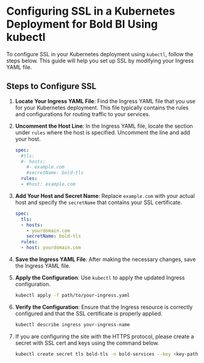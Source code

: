 # Configuring SSL in a Kubernetes Deployment for Bold BI Using kubectl

To configure SSL in your Kubernetes deployment using `kubectl`, follow the steps below. This guide will help you set up SSL by modifying your Ingress YAML file.

## Steps to Configure SSL

1. **Locate Your Ingress YAML File**: Find the Ingress YAML file that you use for your Kubernetes deployment. This file typically contains the rules and configurations for routing traffic to your services.

2. **Uncomment the Host Line**: In the Ingress YAML file, locate the section under `rules` where the host is specified. Uncomment the line and add your host.

    ```yaml
    spec:
      #tls:
      #- hosts:
        #- example.com
        #secretName: bold-tls
      rules:
      - #host: example.com
    ```

3. **Add Your Host and Secret Name**: Replace `example.com` with your actual host and specify the `secretName` that contains your SSL certificate.

    ```yaml
    spec:
      tls:
      - hosts:
        - yourdomain.com
        secretName: bold-tls
      rules:
      - host: yourdomain.com
    ```

4. **Save the Ingress YAML File**: After making the necessary changes, save the Ingress YAML file.

5. **Apply the Configuration**: Use `kubectl` to apply the updated Ingress configuration.

    ```sh
    kubectl apply -f path/to/your-ingress.yaml
    ```

6. **Verify the Configuration**: Ensure that the Ingress resource is correctly configured and that the SSL certificate is properly applied.

    ```sh
    kubectl describe ingress your-ingress-name
    ```

7. If you are configuring the site with the HTTPS protocol, please create a secret with SSL cert and keys using the command below.

    ```sh
    kubectl create secret tls bold-tls -n bold-services --key <key-path> --cert <certificate-path>
    ```
